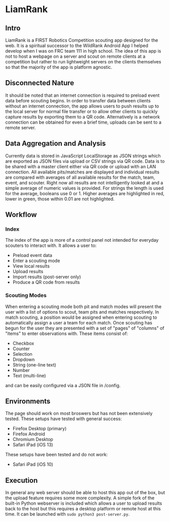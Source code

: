 # LiamRank

## Intro
LiamRank is a FIRST Robotics Competition scouting app designed for the web. It is a spiritual successor to the WildRank Android App I helped develop when I was on FRC team 111 in high school. The idea of this app is not to host a webpage on a server and scout on remote clients at a competition but rather to run lightweight servers on the clients themselves so that the majority of the app is platform agnostic.

## Disconnected Nature
It should be noted that an internet connection is required to preload event data before scouting begins. In order to transfer data between clients without an internet connection, the app allows users to push results up to the local server for normal file transfer or to allow other clients to quickly capture results by exporting them to a QR code. Alternatively is a network connection can be obtained for even a brief time, uploads can be sent to a remote server.

## Data Aggregation and Analysis
Currently data is stored in JavaScript LocalStorage as JSON strings which are exported as JSON files via upload or CSV strings via QR code. Data is to be shared with a master client either via QR code or upload with an LAN connection. All available pits/matches are displayed and individual results are compared with averages of all available results for the match, team, event, and scouter. Right now all results are not intelligently looked at and a simple average of numeric values is provided. For strings the length is used for the average, booleans use 0 or 1. Higher averages are highlighted in red, lower in green, those within 0.01 are not highlighted.

## Workflow
### Index
The index of the app is more of a control panel not intended for everyday scouters to interact with. It allows a user to:
- Preload event data
- Enter a scouting mode
- View local results
- Upload results
- Import results (post-server only)
- Produce a QR code from results

### Scouting Modes
When entering a scouting mode both pit and match modes will present the user with a list of options to scout, team pits and matches respectively. In match scouting, a position would be assigned when entering scouting to automatically assign a user a team for each match. Once scouting has begun for the user they are presented with a set of "pages" of "columns" of "items" to enter observations with. These items consist of:
- Checkbox
- Counter
- Selection
- Dropdown
- String (one-line text)
- Number
- Text (multi-line)

and can be easily configured via a JSON file in /config.

## Environments
The page should work on most broswers but has not been extensively tested. These setups have tested with general success:
- Firefox Desktop (primary)
- Firefox Android
- Chromium Desktop
- Safari iPad (iOS 13)

These setups have been tested and do not work:
- Safari iPad (iOS 10)

## Execution
In general any web server should be able to host this app out of the box, but the upload feature requires some more complexity. A simple fork of the built-in Python webserver is included which allows a user to upload results back to the host but this requires a desktop platform or remote host at this time. It can be launched with `sudo python3 post-server.py`.